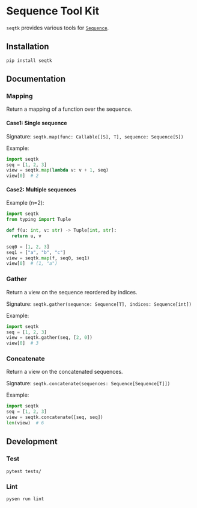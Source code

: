 # Sequence Tool Kit

`seqtk` provides various tools for [`Sequence`](https://docs.python.org/3/library/collections.abc.html#collections.abc.Sequence).

## Installation
```
pip install seqtk
```

## Documentation

### Mapping
Return a mapping of a function over the sequence.

#### Case1: Single sequence
Signature: `seqtk.map(func: Callable[[S], T], sequence: Sequence[S])`

Example:
```python
import seqtk
seq = [1, 2, 3]
view = seqtk.map(lambda v: v + 1, seq)
view[0]  # 2
```

#### Case2: Multiple sequences
Example (n=2):
```python
import seqtk
from typing import Tuple

def f(u: int, v: str) -> Tuple[int, str]:
  return u, v

seq0 = [1, 2, 3]
seq1 = ["a", "b", "c"]
view = seqtk.map(f, seq0, seq1)
view[0]  # (1, "a")
```

### Gather
Return a view on the sequence reordered by indices.

Signature: `seqtk.gather(sequence: Sequence[T], indices: Sequence[int])`

Example:
```python
import seqtk
seq = [1, 2, 3]
view = seqtk.gather(seq, [2, 0])
view[0]  # 3
```

### Concatenate
Return a view on the concatenated sequences.

Signature: `seqtk.concatenate(sequences: Sequence[Sequence[T]])`

Example:
```python
import seqtk
seq = [1, 2, 3]
view = seqtk.concatenate([seq, seq])
len(view)  # 6
```

## Development
### Test
```
pytest tests/
```

### Lint
```
pysen run lint
```
